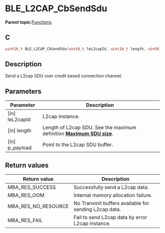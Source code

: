 # BLE\_L2CAP\_CbSendSdu

**Parent topic:**[Functions](GUID-B780FD08-A101-4686-A604-9AF23DB222E0.md)

## C

```c
uint16_t BLE_L2CAP_CbSendSdu(uint8_t leL2capId, uint16_t length, uint8_t *p_payload);
```

## Description

Send a L2cap SDU over credit based connection channel.

## Parameters

|Parameter|Description|
|---------|-----------|
|\[in\] leL2capId|L2cap instance.|
|\[in\] length|Length of L2cap SDU. See the maximum definition **[Maximum SDU size](GUID-153239C5-D97F-41B6-95AD-467048F32CB7.md)**.|
|\[in\] p\_payload|Point to the L2cap SDU buffer.|

## Return values

|Return value|Description|
|------------|-----------|
|MBA\_RES\_SUCCESS|Successfully send a L2cap data.|
|MBA\_RES\_OOM|Internal memory allocation failure.|
|MBA\_RES\_NO\_RESOURCE|No Transmit buffers available for sending L2cap data.|
|MBA\_RES\_FAIL|Fail to send L2cap data by error L2cap instance.|

